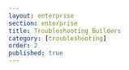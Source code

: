 ```yaml
---
layout: enterprise
section: enterprise
title: Troubleshooting Builders
category: [troubleshooting]
order: 2
published: true
---
```

